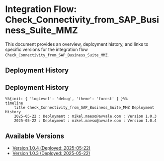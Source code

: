 # Integration Flow: Check_Connectivity_from_SAP_Business_Suite_MMZ

This document provides an overview, deployment history, and links to specific versions for the integration flow `Check_Connectivity_from_SAP_Business_Suite_MMZ`.

## Deployment History

## Deployment History
<!-- DEPLOYMENT_TIMELINE_START -->
```mermaid
%%{init: { 'logLevel': 'debug', 'theme': 'forest' } }%%
timeline
    title Check_Connectivity_from_SAP_Business_Suite_MMZ Deployment History
    2025-05-22 : Deployment : mikel.maeso@avvale.com : Version 1.0.3
    2025-05-22 : Deployment : mikel.maeso@avvale.com : Version 1.0.4
```
<!-- DEPLOYMENT_TIMELINE_END -->

## Available Versions
<!-- VERSION_LINKS_START -->
- [Version 1.0.4 (Deployed: 2025-05-22)](./1.0.4/readme.md)
- [Version 1.0.3 (Deployed: 2025-05-22)](./1.0.3/readme.md)
<!-- VERSION_LINKS_END -->